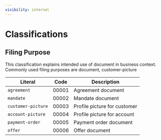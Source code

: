 ```yaml
---
visibility: internal
---
```

Classifications
===============

Filing Purpose
--------------
This classification explains intended use of document in business context.
Commonly used filing purposes are document, customer-picture

Literal 				      | Code 	| Description
------------------------|--------|------------------------
`agreement`				   | 00001	| Agreement document
`mandate`				   | 00002	| Mandate document
`customer-picture`	   | 00003	| Profile picture for customer
`account-picture`		   | 00004	| Profile picture for account
`payment-order`		   | 00005	| Payment order document
`offer`					   | 00006	| Offer document
